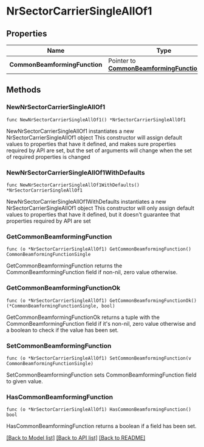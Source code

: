# NrSectorCarrierSingleAllOf1

## Properties

Name | Type | Description | Notes
------------ | ------------- | ------------- | -------------
**CommonBeamformingFunction** | Pointer to [**CommonBeamformingFunctionSingle**](CommonBeamformingFunctionSingle.md) |  | [optional] 

## Methods

### NewNrSectorCarrierSingleAllOf1

`func NewNrSectorCarrierSingleAllOf1() *NrSectorCarrierSingleAllOf1`

NewNrSectorCarrierSingleAllOf1 instantiates a new NrSectorCarrierSingleAllOf1 object
This constructor will assign default values to properties that have it defined,
and makes sure properties required by API are set, but the set of arguments
will change when the set of required properties is changed

### NewNrSectorCarrierSingleAllOf1WithDefaults

`func NewNrSectorCarrierSingleAllOf1WithDefaults() *NrSectorCarrierSingleAllOf1`

NewNrSectorCarrierSingleAllOf1WithDefaults instantiates a new NrSectorCarrierSingleAllOf1 object
This constructor will only assign default values to properties that have it defined,
but it doesn't guarantee that properties required by API are set

### GetCommonBeamformingFunction

`func (o *NrSectorCarrierSingleAllOf1) GetCommonBeamformingFunction() CommonBeamformingFunctionSingle`

GetCommonBeamformingFunction returns the CommonBeamformingFunction field if non-nil, zero value otherwise.

### GetCommonBeamformingFunctionOk

`func (o *NrSectorCarrierSingleAllOf1) GetCommonBeamformingFunctionOk() (*CommonBeamformingFunctionSingle, bool)`

GetCommonBeamformingFunctionOk returns a tuple with the CommonBeamformingFunction field if it's non-nil, zero value otherwise
and a boolean to check if the value has been set.

### SetCommonBeamformingFunction

`func (o *NrSectorCarrierSingleAllOf1) SetCommonBeamformingFunction(v CommonBeamformingFunctionSingle)`

SetCommonBeamformingFunction sets CommonBeamformingFunction field to given value.

### HasCommonBeamformingFunction

`func (o *NrSectorCarrierSingleAllOf1) HasCommonBeamformingFunction() bool`

HasCommonBeamformingFunction returns a boolean if a field has been set.


[[Back to Model list]](../README.md#documentation-for-models) [[Back to API list]](../README.md#documentation-for-api-endpoints) [[Back to README]](../README.md)


